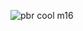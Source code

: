 ![pbr](https://cdn.discordapp.com/attachments/484785909099790346/1073978472759832596/image.png)
cool m16
